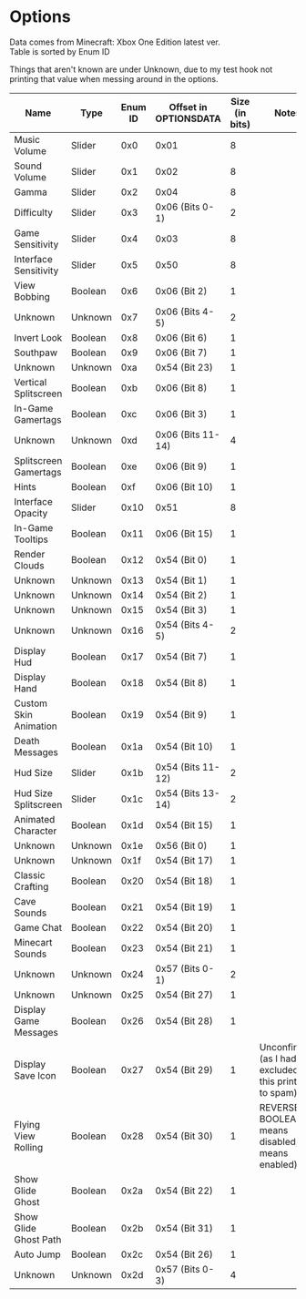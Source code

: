 ﻿# Options
Data comes from Minecraft: Xbox One Edition latest ver.   
Table is sorted by Enum ID

Things that aren't known are under Unknown, due to my test hook not printing that value when messing around in the options.

| Name                  | Type    | Enum ID | Offset in OPTIONSDATA | Size (in bits) | Notes                                                  |
|-----------------------|---------|---------|-----------------------|----------------|--------------------------------------------------------|
| Music Volume          | Slider  | 0x0     | 0x01                  | 8              |                                                        |
| Sound Volume          | Slider  | 0x1     | 0x02                  | 8              |                                                        |
| Gamma                 | Slider  | 0x2     | 0x04                  | 8              |                                                        |
| Difficulty            | Slider  | 0x3     | 0x06 (Bits 0-1)       | 2              |                                                        |
| Game Sensitivity      | Slider  | 0x4     | 0x03                  | 8              |                                                        |
| Interface Sensitivity | Slider  | 0x5     | 0x50                  | 8              |                                                        |
| View Bobbing          | Boolean | 0x6     | 0x06 (Bit 2)          | 1              |                                                        |
| Unknown               | Unknown | 0x7     | 0x06 (Bits 4-5)       | 2              |                                                        |
| Invert Look           | Boolean | 0x8     | 0x06 (Bit 6)          | 1              |                                                        |
| Southpaw              | Boolean | 0x9     | 0x06 (Bit 7)          | 1              |                                                        |
| Unknown               | Unknown | 0xa     | 0x54 (Bit 23)         | 1              |                                                        |
| Vertical Splitscreen  | Boolean | 0xb     | 0x06 (Bit 8)          | 1              |                                                        |
| In-Game Gamertags     | Boolean | 0xc     | 0x06 (Bit 3)          | 1              |                                                        |
| Unknown               | Unknown | 0xd     | 0x06 (Bits 11-14)     | 4              |                                                        |
| Splitscreen Gamertags | Boolean | 0xe     | 0x06 (Bit 9)          | 1              |                                                        |
| Hints                 | Boolean | 0xf     | 0x06 (Bit 10)         | 1              |                                                        |
| Interface Opacity     | Slider  | 0x10    | 0x51                  | 8              |                                                        |
| In-Game Tooltips      | Boolean | 0x11    | 0x06 (Bit 15)         | 1              |                                                        |
| Render Clouds         | Boolean | 0x12    | 0x54 (Bit 0)          | 1              |                                                        |
| Unknown               | Unknown | 0x13    | 0x54 (Bit 1)          | 1              |                                                        |
| Unknown               | Unknown | 0x14    | 0x54 (Bit 2)          | 1              |                                                        |
| Unknown               | Unknown | 0x15    | 0x54 (Bit 3)          | 1              |                                                        |
| Unknown               | Unknown | 0x16    | 0x54 (Bits 4-5)       | 2              |                                                        |
| Display Hud           | Boolean | 0x17    | 0x54 (Bit 7)          | 1              |                                                        |
| Display Hand          | Boolean | 0x18    | 0x54 (Bit 8)          | 1              |                                                        |
| Custom Skin Animation | Boolean | 0x19    | 0x54 (Bit 9)          | 1              |                                                        |
| Death Messages        | Boolean | 0x1a    | 0x54 (Bit 10)         | 1              |                                                        |
| Hud Size              | Slider  | 0x1b    | 0x54 (Bits 11-12)     | 2              |                                                        |
| Hud Size Splitscreen  | Slider  | 0x1c    | 0x54 (Bits 13-14)     | 2              |                                                        |
| Animated Character    | Boolean | 0x1d    | 0x54 (Bit 15)         | 1              |                                                        |
| Unknown               | Unknown | 0x1e    | 0x56 (Bit 0)          | 1              |                                                        |
| Unknown               | Unknown | 0x1f    | 0x54 (Bit 17)         | 1              |                                                        |
| Classic Crafting      | Boolean | 0x20    | 0x54 (Bit 18)         | 1              |                                                        |
| Cave Sounds           | Boolean | 0x21    | 0x54 (Bit 19)         | 1              |                                                        |
| Game Chat             | Boolean | 0x22    | 0x54 (Bit 20)         | 1              |                                                        |
| Minecart Sounds       | Boolean | 0x23    | 0x54 (Bit 21)         | 1              |                                                        |
| Unknown               | Unknown | 0x24    | 0x57 (Bits 0-1)       | 2              |                                                        |
| Unknown               | Unknown | 0x25    | 0x54 (Bit 27)         | 1              |                                                        |
| Display Game Messages | Boolean | 0x26    | 0x54 (Bit 28)         | 1              |                                                        |
| Display Save Icon     | Boolean | 0x27    | 0x54 (Bit 29)         | 1              | Unconfirmed (as I had excluded this print due to spam) |
| Flying View Rolling   | Boolean | 0x28    | 0x54 (Bit 30)         | 1              | REVERSE BOOLEAN (1 means disabled, 0 means enabled)    |
| Show Glide Ghost      | Boolean | 0x2a    | 0x54 (Bit 22)         | 1              |                                                        |
| Show Glide Ghost Path | Boolean | 0x2b    | 0x54 (Bit 31)         | 1              |                                                        |
| Auto Jump             | Boolean | 0x2c    | 0x54 (Bit 26)         | 1              |                                                        |
| Unknown               | Unknown | 0x2d    | 0x57 (Bits 0-3)       | 4              |                                                        |












